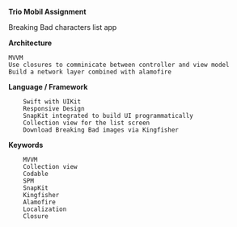 **Trio Mobil Assignment**

Breaking Bad characters list app

**Architecture**

	MVVM
	Use closures to comminicate between controller and view model
	Build a network layer combined with alamofire
**Language / Framework**

        Swift with UIKit
        Responsive Design
        SnapKit integrated to build UI programmatically
        Collection view for the list screen
        Download Breaking Bad images via Kingfisher

**Keywords**

        MVVM
        Collection view
        Codable
        SPM
        SnapKit
        Kingfisher
        Alamofire
        Localization
        Closure
